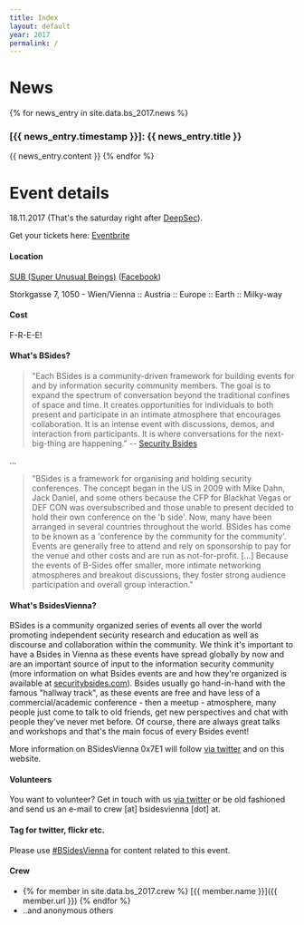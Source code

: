 ```yaml
---
title: Index
layout: default
year: 2017
permalink: /
---
```



# News

{% for news_entry in site.data.bs_2017.news %}
### [{{ news_entry.timestamp }}]: {{ news_entry.title }}
{{ news_entry.content }}
{% endfor %}


# Event details
18.11.2017 (That's the saturday right after [DeepSec](https://deepsec.net/)).

Get your tickets here: [Eventbrite](https://www.eventbrite.com/e/bsidesvienna-0x7e1-tickets-39168272357#tickets)

#### Location
[SUB (Super Unusual Beings)](http://wtf.sub.wien) ([Facebook](https://www.facebook.com/Sub.wien/))

Storkgasse 7, 1050 - Wien/Vienna :: Austria :: Europe :: Earth :: Milky-way

#### Cost
F-R-E-E!


#### What's BSides?
> "Each BSides is a community-driven framework for building events for and by information security community members.  The goal is to expand the spectrum of conversation beyond the traditional confines of space and time.  It creates opportunities for individuals to both present and participate in an intimate atmosphere that encourages collaboration. It is an intense event with discussions, demos, and interaction from participants. It is where conversations for the next-big-thing are happening."
-- [Security Bsides](http://www.securitybsides.com)

...

> "BSides is a framework for organising and holding security conferences. The concept began in the US in 2009 with Mike Dahn, Jack Daniel, and some others because the CFP for Blackhat Vegas or DEF CON was oversubscribed and those unable to present decided to hold their own conference on the 'b side'. Now, many have been arranged in several countries throughout the world. BSides has come to be known as a 'conference by the community for the community'. Events are generally free to attend and rely on sponsorship to pay for the venue and other costs and are run as not-for-profit. [...]  Because the events of B-Sides offer smaller, more intimate networking atmospheres and breakout discussions, they foster strong audience participation and overall group interaction."


#### What's BsidesVienna?
BSides is a community organized series of events all over the world promoting independent security research and education as well as discourse and collaboration within the community. We think it's important to have a Bsides in Vienna as these events have spread globally by now and are an important source of input to the information security community (more information on what Bsides events are and how they're organized is available at [securitybsides.com](http://www.securitybsides.com)). Bsides usually go hand-in-hand with the famous "hallway track", as these events are free and have less of a commercial/academic conference - then a meetup - atmosphere, many people just come to talk to old friends, get new perspectives and chat with people they've never met before. Of course, there are always great talks and workshops and that's the main focus of every Bsides event!

More information on BSidesVienna 0x7E1 will follow [via twitter](https://twitter.com/BSidesVienna) and on this website.


#### Volunteers
You want to volunteer? Get in touch with us [via twitter](https://twitter.com/BSidesVienna)
or be old fashioned and send us an e-mail to crew [at] bsidesvienna [dot] at.

#### Tag for twitter, flickr etc.
Please use [#BSidesVienna](https://twitter.com/search?q=bsidesvienna) for content related to this event.

#### Crew
* {% for member in site.data.bs_2017.crew %} [{{ member.name }}]({{ member.url }}) {% endfor %}
* ..and anonymous others


